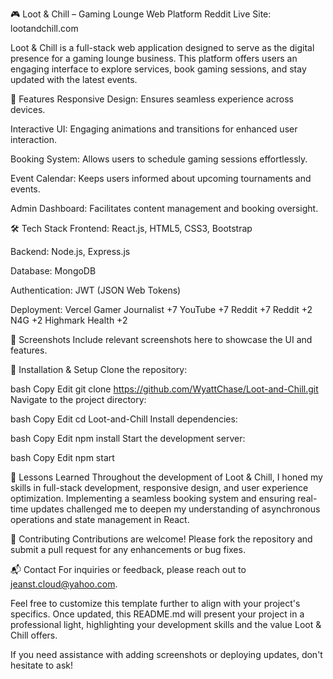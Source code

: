 🎮 Loot & Chill – Gaming Lounge Web Platform
Reddit
Live Site: lootandchill.com

Loot & Chill is a full-stack web application designed to serve as the digital presence for a gaming lounge business. This platform offers users an engaging interface to explore services, book gaming sessions, and stay updated with the latest events.

🚀 Features
Responsive Design: Ensures seamless experience across devices.

Interactive UI: Engaging animations and transitions for enhanced user interaction.

Booking System: Allows users to schedule gaming sessions effortlessly.

Event Calendar: Keeps users informed about upcoming tournaments and events.

Admin Dashboard: Facilitates content management and booking oversight.

🛠️ Tech Stack
Frontend: React.js, HTML5, CSS3, Bootstrap

Backend: Node.js, Express.js

Database: MongoDB

Authentication: JWT (JSON Web Tokens)

Deployment: Vercel
Gamer Journalist
+7
YouTube
+7
Reddit
+7
Reddit
+2
N4G
+2
Highmark Health
+2

📸 Screenshots
Include relevant screenshots here to showcase the UI and features.

📂 Installation & Setup
Clone the repository:

bash
Copy
Edit
git clone https://github.com/WyattChase/Loot-and-Chill.git
Navigate to the project directory:

bash
Copy
Edit
cd Loot-and-Chill
Install dependencies:

bash
Copy
Edit
npm install
Start the development server:

bash
Copy
Edit
npm start


🧠 Lessons Learned
Throughout the development of Loot & Chill, I honed my skills in full-stack development, responsive design, and user experience optimization. Implementing a seamless booking system and ensuring real-time updates challenged me to deepen my understanding of asynchronous operations and state management in React.

🤝 Contributing
Contributions are welcome! Please fork the repository and submit a pull request for any enhancements or bug fixes.

📬 Contact
For inquiries or feedback, please reach out to jeanst.cloud@yahoo.com.

Feel free to customize this template further to align with your project's specifics. Once updated, this README.md will present your project in a professional light, highlighting your development skills and the value Loot & Chill offers.

If you need assistance with adding screenshots or deploying updates, don't hesitate to ask!
